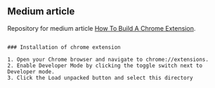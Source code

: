 ## Medium article

Repository for medium article [How To Build A Chrome Extension]().

```

### Installation of chrome extension

1. Open your Chrome browser and navigate to chrome://extensions. 
2. Enable Developer Mode by clicking the toggle switch next to Developer mode. 
3. Click the Load unpacked button and select this directory


